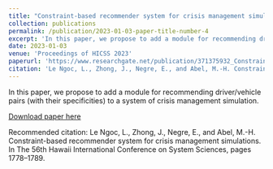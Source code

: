 ```yaml
---
title: "Constraint-based recommender system for crisis management simulations"
collection: publications
permalink: /publication/2023-01-03-paper-title-number-4
excerpt: 'In this paper, we propose to add a module for recommending driver/vehicle pairs (with their specificities) to a system of crisis management simulation.'
date: 2023-01-03
venue: 'Proceedings of HICSS 2023'
paperurl: 'https://www.researchgate.net/publication/371375932_Constraint-based_recommender_system_for_crisis_management_simulations'
citation: 'Le Ngoc, L., Zhong, J., Negre, E., and Abel, M.-H. Constraint-based recommender system for crisis management simulations. In The 56th Hawaii International Conference on System Sciences, pages 1778–1789.'
---
```

In this paper, we propose to add a module for recommending driver/vehicle pairs (with their specificities) to a system of crisis management simulation.

[Download paper here](https://www.researchgate.net/publication/371375932_Constraint-based_recommender_system_for_crisis_management_simulations)

Recommended citation: Le Ngoc, L., Zhong, J., Negre, E., and Abel, M.-H. Constraint-based recommender system for crisis management simulations. In The 56th Hawaii International Conference on System Sciences, pages 1778–1789.
